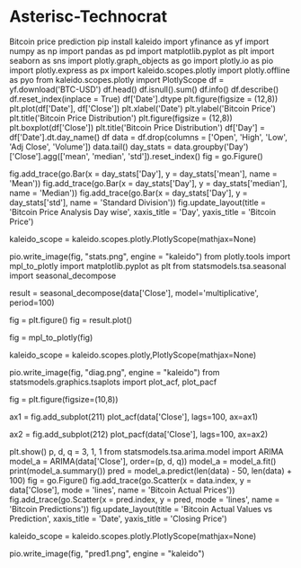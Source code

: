 # Asterisc-Technocrat
Bitcoin price prediction
pip install kaleido
import yfinance as yf
import numpy as np
import pandas as pd
import matplotlib.pyplot as plt
import seaborn as sns
import plotly.graph_objects as go
import plotly.io as pio
import plotly.express as px
import kaleido.scopes.plotly
import plotly.offline as pyo
from kaleido.scopes.plotly import PlotlyScope
df = yf.download('BTC-USD')
df.head()
df.isnull().sum()
df.info()
df.describe()
df.reset_index(inplace = True)
df['Date'].dtype
plt.figure(figsize = (12,8))
plt.plot(df['Date'], df['Close'])
plt.xlabel('Date')
plt.ylabel('Bitcoin Price')
plt.title('Bitcoin Price Distribution')
plt.figure(figsize = (12,8))
plt.boxplot(df['Close'])
plt.title('Bitcoin Price Distribution')
df['Day'] = df['Date'].dt.day_name()
df
data = df.drop(columns = ['Open', 'High', 'Low', 'Adj Close', 'Volume'])
data.tail()
day_stats = data.groupby('Day')['Close'].agg(['mean', 'median', 'std']).reset_index()
fig = go.Figure()

fig.add_trace(go.Bar(x = day_stats['Day'], y = day_stats['mean'], name = 'Mean'))
fig.add_trace(go.Bar(x = day_stats['Day'], y = day_stats['median'], name = 'Median'))
fig.add_trace(go.Bar(x = day_stats['Day'], y = day_stats['std'], name = 'Standard Division'))
fig.update_layout(title = 'Bitcoin Price Analysis Day wise', xaxis_title = 'Day',  yaxis_title = 'Bitcoin Price')


kaleido_scope = kaleido.scopes.plotly.PlotlyScope(mathjax=None)


pio.write_image(fig, "stats.png", engine = "kaleido")
from plotly.tools import mpl_to_plotly
import matplotlib.pyplot as plt
from statsmodels.tsa.seasonal import seasonal_decompose

result = seasonal_decompose(data['Close'],
                            model='multiplicative',
                            period=100)

fig = plt.figure()
fig = result.plot()

fig = mpl_to_plotly(fig)

kaleido_scope = kaleido.scopes.plotly,PlotlyScope(mathjax=None)


pio.write_image(fig, "diag.png", engine = "kaleido")
from statsmodels.graphics.tsaplots import plot_acf, plot_pacf

fig = plt.figure(figsize=(10,8))

ax1 = fig.add_subplot(211)
plot_acf(data['Close'], lags=100, ax=ax1)

ax2 = fig.add_subplot(212)
plot_pacf(data['Close'], lags=100, ax=ax2)

plt.show()
p, d, q = 3, 1, 1
from statsmodels.tsa.arima.model import ARIMA
model_a = ARIMA(data['Close'], order=(p, d, q))
model_a = model_a.fit()
print(model_a.summary())
pred = model_a.predict(len(data) - 50, len(data) + 100)
fig = go.Figure()
fig.add_trace(go.Scatter(x = data.index, y = data['Close'], mode = 'lines', name = 'Bitcoin Actual Prices'))
fig.add_trace(go.Scatter(x = pred.index, y = pred, mode = 'lines', name = 'Bitcoin Predictions'))
fig.update_layout(title = 'Bitcoin Actual Values vs Prediction', xaxis_title = 'Date', yaxis_title = 'Closing Price')


kaleido_scope = kaleido.scopes.plotly.PlotlyScope(mathjax=None)


pio.write_image(fig, "pred1.png", engine = "kaleido")
